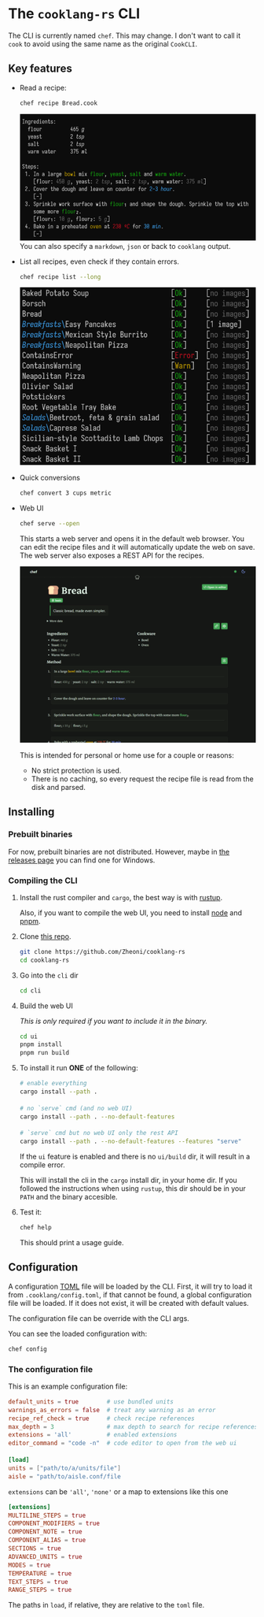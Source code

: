# The `cooklang-rs` CLI

The CLI is currently named `chef`. This may change. I don't want to
call it `cook` to avoid using the same name as the original `CookCLI`.

## Key features
- Read a recipe:
    ```sh
    chef recipe Bread.cook
    ```
    ![](../images/bread3.png)
    You can also specify a `markdown`, `json` or back to `cooklang` output.

- List all recipes, even check if they contain errors.
    ```sh
    chef recipe list --long
    ```
    ![](../images/list.png)

- Quick conversions
    ```sh
    chef convert 3 cups metric
    ```

- Web UI
    ```sh
    chef serve --open
    ```
    This starts a web server and opens it in the default web browser. You can
    edit the recipe files and it will automatically update the web on save.
    The web server also exposes a REST API for the recipes.

    ![](../images/webui.png)
    
    This is intended for personal or home use for a couple or reasons:
    - No strict protection is used.
    - There is no caching, so every request the recipe file is read from the
    disk and parsed.

## Installing
### Prebuilt binaries
For now, prebuilt binaries are not distributed. However, maybe in
[the releases page](https://github.com/Zheoni/cooklang-rs/releases) you
can find one for Windows.

### Compiling the CLI
1. Install the rust compiler and `cargo`, the best way is with
    [rustup](https://rustup.rs/).

    Also, if you want to compile the web UI, you need to install [node](https://nodejs.org/) and [pnpm](https://pnpm.io/).
2. Clone [this repo](https://github.com/Zheoni/cooklang-rs).
    ```sh
    git clone https://github.com/Zheoni/cooklang-rs
    cd cooklang-rs
    ```
3. Go into the `cli` dir
    ```sh
    cd cli
    ```
4. Build the web UI

    *This is only required if you want to include it in the binary.*
    ```sh
    cd ui
    pnpm install
    pnpm run build
    ```
5. To install it run **ONE** of the following:
    ```sh
    # enable everything
    cargo install --path .

    # no `serve` cmd (and no web UI)
    cargo install --path . --no-default-features

    # `serve` cmd but no web UI only the rest API
    cargo install --path . --no-default-features --features "serve"
    ```

    If the `ui` feature is enabled and there is no `ui/build` dir, it will
    result in a compile error.

    This will install the cli in the `cargo` install dir, in your home dir.
    If you followed the instructions when using `rustup`, this dir should be
    in your `PATH` and the binary accesible.

6. Test it:
    ```sh
    chef help
    ```
    This should print a usage guide.


## Configuration
A configuration [TOML](https://toml.io) file will be loaded by the CLI.
First, it will try to load it from `.cooklang/config.toml`, if that cannot
be found, a global configuration file will be loaded. If it does not
exist, it will be created with default values.

The configuration file can be override with the CLI args.

You can see the loaded configuration with:
```sh
chef config
```

### The configuration file
This is an example configuration file:
```toml
default_units = true        # use bundled units
warnings_as_errors = false  # treat any warning as an error
recipe_ref_check = true     # check recipe references
max_depth = 3               # max depth to search for recipe references
extensions = 'all'          # enabled extensions
editor_command = "code -n"  # code editor to open from the web ui

[load]
units = ["path/to/a/units/file"]
aisle = "path/to/aisle.conf/file
```

`extensions` can be `'all'`, `'none'` or a map to extensions like this one
```toml
[extensions]
MULTILINE_STEPS = true
COMPONENT_MODIFIERS = true
COMPONENT_NOTE = true
COMPONENT_ALIAS = true
SECTIONS = true
ADVANCED_UNITS = true
MODES = true
TEMPERATURE = true
TEXT_STEPS = true
RANGE_STEPS = true
```

The paths in `load`, if relative, they are relative to the `toml` file.
